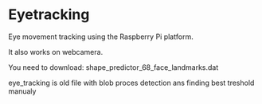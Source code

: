 # Eyetracking
Eye movement tracking using the Raspberry Pi platform.


It also works on webcamera.

You need to download: shape_predictor_68_face_landmarks.dat

eye_tracking is old file with blob proces detection ans finding best treshold manualy


